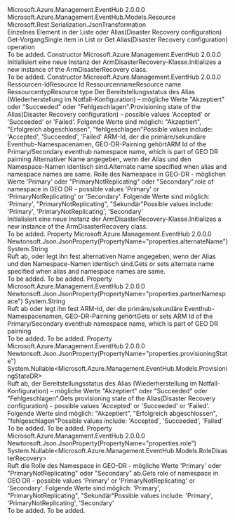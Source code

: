 <Type Name="ArmDisasterRecovery" FullName="Microsoft.Azure.Management.EventHub.Models.ArmDisasterRecovery">
  <TypeSignature Language="C#" Value="public class ArmDisasterRecovery : Microsoft.Azure.Management.EventHub.Models.Resource" />
  <TypeSignature Language="ILAsm" Value=".class public auto ansi beforefieldinit ArmDisasterRecovery extends Microsoft.Azure.Management.EventHub.Models.Resource" />
  <TypeSignature Language="DocId" Value="T:Microsoft.Azure.Management.EventHub.Models.ArmDisasterRecovery" />
  <TypeSignature Language="VB.NET" Value="Public Class ArmDisasterRecovery&#xA;Inherits Resource" />
  <TypeSignature Language="F#" Value="type ArmDisasterRecovery = class&#xA;    inherit Resource" />
  <AssemblyInfo>
    <AssemblyName>Microsoft.Azure.Management.EventHub</AssemblyName>
    <AssemblyVersion>2.0.0.0</AssemblyVersion>
  </AssemblyInfo>
  <Base>
    <BaseTypeName>Microsoft.Azure.Management.EventHub.Models.Resource</BaseTypeName>
  </Base>
  <Interfaces />
  <Attributes>
    <Attribute>
      <AttributeName>Microsoft.Rest.Serialization.JsonTransformation</AttributeName>
    </Attribute>
  </Attributes>
  <Docs>
    <summary>
            <span data-ttu-id="b5aac-101">Einzelnes Element in der Liste oder Alias(Disaster Recovery configuration) Get-Vorgang</span><span class="sxs-lookup"><span data-stu-id="b5aac-101">Single item in List or Get Alias(Disaster Recovery configuration) operation</span></span>
            </summary>
    <remarks>To be added.</remarks>
  </Docs>
  <Members>
    <Member MemberName=".ctor">
      <MemberSignature Language="C#" Value="public ArmDisasterRecovery ();" />
      <MemberSignature Language="ILAsm" Value=".method public hidebysig specialname rtspecialname instance void .ctor() cil managed" />
      <MemberSignature Language="DocId" Value="M:Microsoft.Azure.Management.EventHub.Models.ArmDisasterRecovery.#ctor" />
      <MemberSignature Language="VB.NET" Value="Public Sub New ()" />
      <MemberType>Constructor</MemberType>
      <AssemblyInfo>
        <AssemblyName>Microsoft.Azure.Management.EventHub</AssemblyName>
        <AssemblyVersion>2.0.0.0</AssemblyVersion>
      </AssemblyInfo>
      <Parameters />
      <Docs>
        <summary>
            <span data-ttu-id="b5aac-102">Initialisiert eine neue Instanz der ArmDisasterRecovery-Klasse.</span><span class="sxs-lookup"><span data-stu-id="b5aac-102">Initializes a new instance of the ArmDisasterRecovery class.</span></span>
            </summary>
        <remarks>To be added.</remarks>
      </Docs>
    </Member>
    <Member MemberName=".ctor">
      <MemberSignature Language="C#" Value="public ArmDisasterRecovery (string id = null, string name = null, string type = null, Nullable&lt;Microsoft.Azure.Management.EventHub.Models.ProvisioningStateDR&gt; provisioningState = null, string partnerNamespace = null, string alternateName = null, Nullable&lt;Microsoft.Azure.Management.EventHub.Models.RoleDisasterRecovery&gt; role = null);" />
      <MemberSignature Language="ILAsm" Value=".method public hidebysig specialname rtspecialname instance void .ctor(string id, string name, string type, valuetype System.Nullable`1&lt;valuetype Microsoft.Azure.Management.EventHub.Models.ProvisioningStateDR&gt; provisioningState, string partnerNamespace, string alternateName, valuetype System.Nullable`1&lt;valuetype Microsoft.Azure.Management.EventHub.Models.RoleDisasterRecovery&gt; role) cil managed" />
      <MemberSignature Language="DocId" Value="M:Microsoft.Azure.Management.EventHub.Models.ArmDisasterRecovery.#ctor(System.String,System.String,System.String,System.Nullable{Microsoft.Azure.Management.EventHub.Models.ProvisioningStateDR},System.String,System.String,System.Nullable{Microsoft.Azure.Management.EventHub.Models.RoleDisasterRecovery})" />
      <MemberSignature Language="VB.NET" Value="Public Sub New (Optional id As String = null, Optional name As String = null, Optional type As String = null, Optional provisioningState As Nullable(Of ProvisioningStateDR) = null, Optional partnerNamespace As String = null, Optional alternateName As String = null, Optional role As Nullable(Of RoleDisasterRecovery) = null)" />
      <MemberSignature Language="F#" Value="new Microsoft.Azure.Management.EventHub.Models.ArmDisasterRecovery : string * string * string * Nullable&lt;Microsoft.Azure.Management.EventHub.Models.ProvisioningStateDR&gt; * string * string * Nullable&lt;Microsoft.Azure.Management.EventHub.Models.RoleDisasterRecovery&gt; -&gt; Microsoft.Azure.Management.EventHub.Models.ArmDisasterRecovery" Usage="new Microsoft.Azure.Management.EventHub.Models.ArmDisasterRecovery (id, name, type, provisioningState, partnerNamespace, alternateName, role)" />
      <MemberType>Constructor</MemberType>
      <AssemblyInfo>
        <AssemblyName>Microsoft.Azure.Management.EventHub</AssemblyName>
        <AssemblyVersion>2.0.0.0</AssemblyVersion>
      </AssemblyInfo>
      <Parameters>
        <Parameter Name="id" Type="System.String" />
        <Parameter Name="name" Type="System.String" />
        <Parameter Name="type" Type="System.String" />
        <Parameter Name="provisioningState" Type="System.Nullable&lt;Microsoft.Azure.Management.EventHub.Models.ProvisioningStateDR&gt;" />
        <Parameter Name="partnerNamespace" Type="System.String" />
        <Parameter Name="alternateName" Type="System.String" />
        <Parameter Name="role" Type="System.Nullable&lt;Microsoft.Azure.Management.EventHub.Models.RoleDisasterRecovery&gt;" />
      </Parameters>
      <Docs>
        <param name="id"><span data-ttu-id="b5aac-103">Ressourcen-Id</span><span class="sxs-lookup"><span data-stu-id="b5aac-103">Resource Id</span></span></param>
        <param name="name"><span data-ttu-id="b5aac-104">Ressourcenname</span><span class="sxs-lookup"><span data-stu-id="b5aac-104">Resource name</span></span></param>
        <param name="type"><span data-ttu-id="b5aac-105">Ressourcentyp</span><span class="sxs-lookup"><span data-stu-id="b5aac-105">Resource type</span></span></param>
        <param name="provisioningState"><span data-ttu-id="b5aac-106">Der Bereitstellungsstatus des Alias (Wiederherstellung im Notfall-Konfiguration) – mögliche Werte "Akzeptiert" oder "Succeeded" oder "Fehlgeschlagen".</span><span class="sxs-lookup"><span data-stu-id="b5aac-106">Provisioning state of the Alias(Disaster Recovery configuration) - possible values 'Accepted' or 'Succeeded' or 'Failed'.</span></span> <span data-ttu-id="b5aac-107">Folgende Werte sind möglich: "Akzeptiert", "Erfolgreich abgeschlossen", "fehlgeschlagen"</span><span class="sxs-lookup"><span data-stu-id="b5aac-107">Possible values include: 'Accepted', 'Succeeded', 'Failed'</span></span></param>
        <param name="partnerNamespace"><span data-ttu-id="b5aac-108">ARM-Id, der die primäre/sekundäre Eventhub-Namespacenamen, GEO-DR-Pairning gehört</span><span class="sxs-lookup"><span data-stu-id="b5aac-108">ARM Id of the Primary/Secondary eventhub namespace name, which is part of GEO DR pairning</span></span></param>
        <param name="alternateName"><span data-ttu-id="b5aac-109">Alternativer Name angegeben, wenn der Alias und den Namespace-Namen identisch sind.</span><span class="sxs-lookup"><span data-stu-id="b5aac-109">Alternate name specified when alias and namespace names are same.</span></span></param>
        <param name="role"><span data-ttu-id="b5aac-110">Rolle des Namespace in GEO-DR - möglichen Werte 'Primary' oder "PrimaryNotReplicating" oder "Secondary".</span><span class="sxs-lookup"><span data-stu-id="b5aac-110">role of namespace in GEO DR - possible values 'Primary' or 'PrimaryNotReplicating' or 'Secondary'.</span></span> <span data-ttu-id="b5aac-111">Folgende Werte sind möglich: 'Primary', "PrimaryNotReplicating", "Sekundär"</span><span class="sxs-lookup"><span data-stu-id="b5aac-111">Possible values include: 'Primary', 'PrimaryNotReplicating', 'Secondary'</span></span></param>
        <summary>
            <span data-ttu-id="b5aac-112">Initialisiert eine neue Instanz der ArmDisasterRecovery-Klasse.</span><span class="sxs-lookup"><span data-stu-id="b5aac-112">Initializes a new instance of the ArmDisasterRecovery class.</span></span>
            </summary>
        <remarks>To be added.</remarks>
      </Docs>
    </Member>
    <Member MemberName="AlternateName">
      <MemberSignature Language="C#" Value="public string AlternateName { get; set; }" />
      <MemberSignature Language="ILAsm" Value=".property instance string AlternateName" />
      <MemberSignature Language="DocId" Value="P:Microsoft.Azure.Management.EventHub.Models.ArmDisasterRecovery.AlternateName" />
      <MemberSignature Language="VB.NET" Value="Public Property AlternateName As String" />
      <MemberSignature Language="F#" Value="member this.AlternateName : string with get, set" Usage="Microsoft.Azure.Management.EventHub.Models.ArmDisasterRecovery.AlternateName" />
      <MemberType>Property</MemberType>
      <AssemblyInfo>
        <AssemblyName>Microsoft.Azure.Management.EventHub</AssemblyName>
        <AssemblyVersion>2.0.0.0</AssemblyVersion>
      </AssemblyInfo>
      <Attributes>
        <Attribute>
          <AttributeName>Newtonsoft.Json.JsonProperty(PropertyName="properties.alternateName")</AttributeName>
        </Attribute>
      </Attributes>
      <ReturnValue>
        <ReturnType>System.String</ReturnType>
      </ReturnValue>
      <Docs>
        <summary>
            <span data-ttu-id="b5aac-113">Ruft ab, oder legt ihn fest alternativen Name angegeben, wenn der Alias und den Namespace-Namen identisch sind.</span><span class="sxs-lookup"><span data-stu-id="b5aac-113">Gets or sets alternate name specified when alias and namespace names are same.</span></span>
            </summary>
        <value>To be added.</value>
        <remarks>To be added.</remarks>
      </Docs>
    </Member>
    <Member MemberName="PartnerNamespace">
      <MemberSignature Language="C#" Value="public string PartnerNamespace { get; set; }" />
      <MemberSignature Language="ILAsm" Value=".property instance string PartnerNamespace" />
      <MemberSignature Language="DocId" Value="P:Microsoft.Azure.Management.EventHub.Models.ArmDisasterRecovery.PartnerNamespace" />
      <MemberSignature Language="VB.NET" Value="Public Property PartnerNamespace As String" />
      <MemberSignature Language="F#" Value="member this.PartnerNamespace : string with get, set" Usage="Microsoft.Azure.Management.EventHub.Models.ArmDisasterRecovery.PartnerNamespace" />
      <MemberType>Property</MemberType>
      <AssemblyInfo>
        <AssemblyName>Microsoft.Azure.Management.EventHub</AssemblyName>
        <AssemblyVersion>2.0.0.0</AssemblyVersion>
      </AssemblyInfo>
      <Attributes>
        <Attribute>
          <AttributeName>Newtonsoft.Json.JsonProperty(PropertyName="properties.partnerNamespace")</AttributeName>
        </Attribute>
      </Attributes>
      <ReturnValue>
        <ReturnType>System.String</ReturnType>
      </ReturnValue>
      <Docs>
        <summary>
            <span data-ttu-id="b5aac-114">Ruft ab oder legt ihn fest ARM-Id, der die primäre/sekundäre Eventhub-Namespacenamen, GEO-DR-Pairning gehört</span><span class="sxs-lookup"><span data-stu-id="b5aac-114">Gets or sets ARM Id of the Primary/Secondary eventhub namespace name, which is part of GEO DR pairning</span></span>
            </summary>
        <value>To be added.</value>
        <remarks>To be added.</remarks>
      </Docs>
    </Member>
    <Member MemberName="ProvisioningState">
      <MemberSignature Language="C#" Value="public Nullable&lt;Microsoft.Azure.Management.EventHub.Models.ProvisioningStateDR&gt; ProvisioningState { get; }" />
      <MemberSignature Language="ILAsm" Value=".property instance valuetype System.Nullable`1&lt;valuetype Microsoft.Azure.Management.EventHub.Models.ProvisioningStateDR&gt; ProvisioningState" />
      <MemberSignature Language="DocId" Value="P:Microsoft.Azure.Management.EventHub.Models.ArmDisasterRecovery.ProvisioningState" />
      <MemberSignature Language="VB.NET" Value="Public ReadOnly Property ProvisioningState As Nullable(Of ProvisioningStateDR)" />
      <MemberSignature Language="F#" Value="member this.ProvisioningState : Nullable&lt;Microsoft.Azure.Management.EventHub.Models.ProvisioningStateDR&gt;" Usage="Microsoft.Azure.Management.EventHub.Models.ArmDisasterRecovery.ProvisioningState" />
      <MemberType>Property</MemberType>
      <AssemblyInfo>
        <AssemblyName>Microsoft.Azure.Management.EventHub</AssemblyName>
        <AssemblyVersion>2.0.0.0</AssemblyVersion>
      </AssemblyInfo>
      <Attributes>
        <Attribute>
          <AttributeName>Newtonsoft.Json.JsonProperty(PropertyName="properties.provisioningState")</AttributeName>
        </Attribute>
      </Attributes>
      <ReturnValue>
        <ReturnType>System.Nullable&lt;Microsoft.Azure.Management.EventHub.Models.ProvisioningStateDR&gt;</ReturnType>
      </ReturnValue>
      <Docs>
        <summary>
            <span data-ttu-id="b5aac-115">Ruft ab, der Bereitstellungsstatus des Alias (Wiederherstellung im Notfall-Konfiguration) – mögliche Werte "Akzeptiert" oder "Succeeded" oder "Fehlgeschlagen".</span><span class="sxs-lookup"><span data-stu-id="b5aac-115">Gets provisioning state of the Alias(Disaster Recovery configuration) - possible values 'Accepted' or 'Succeeded' or 'Failed'.</span></span> <span data-ttu-id="b5aac-116">Folgende Werte sind möglich: "Akzeptiert", "Erfolgreich abgeschlossen", "fehlgeschlagen"</span><span class="sxs-lookup"><span data-stu-id="b5aac-116">Possible values include: 'Accepted', 'Succeeded', 'Failed'</span></span>
            </summary>
        <value>To be added.</value>
        <remarks>To be added.</remarks>
      </Docs>
    </Member>
    <Member MemberName="Role">
      <MemberSignature Language="C#" Value="public Nullable&lt;Microsoft.Azure.Management.EventHub.Models.RoleDisasterRecovery&gt; Role { get; }" />
      <MemberSignature Language="ILAsm" Value=".property instance valuetype System.Nullable`1&lt;valuetype Microsoft.Azure.Management.EventHub.Models.RoleDisasterRecovery&gt; Role" />
      <MemberSignature Language="DocId" Value="P:Microsoft.Azure.Management.EventHub.Models.ArmDisasterRecovery.Role" />
      <MemberSignature Language="VB.NET" Value="Public ReadOnly Property Role As Nullable(Of RoleDisasterRecovery)" />
      <MemberSignature Language="F#" Value="member this.Role : Nullable&lt;Microsoft.Azure.Management.EventHub.Models.RoleDisasterRecovery&gt;" Usage="Microsoft.Azure.Management.EventHub.Models.ArmDisasterRecovery.Role" />
      <MemberType>Property</MemberType>
      <AssemblyInfo>
        <AssemblyName>Microsoft.Azure.Management.EventHub</AssemblyName>
        <AssemblyVersion>2.0.0.0</AssemblyVersion>
      </AssemblyInfo>
      <Attributes>
        <Attribute>
          <AttributeName>Newtonsoft.Json.JsonProperty(PropertyName="properties.role")</AttributeName>
        </Attribute>
      </Attributes>
      <ReturnValue>
        <ReturnType>System.Nullable&lt;Microsoft.Azure.Management.EventHub.Models.RoleDisasterRecovery&gt;</ReturnType>
      </ReturnValue>
      <Docs>
        <summary>
            <span data-ttu-id="b5aac-117">Ruft die Rolle des Namespace in GEO-DR - mögliche Werte 'Primary' oder "PrimaryNotReplicating" oder "Secondary" ab.</span><span class="sxs-lookup"><span data-stu-id="b5aac-117">Gets role of namespace in GEO DR - possible values 'Primary' or 'PrimaryNotReplicating' or 'Secondary'.</span></span> <span data-ttu-id="b5aac-118">Folgende Werte sind möglich: 'Primary', "PrimaryNotReplicating", "Sekundär"</span><span class="sxs-lookup"><span data-stu-id="b5aac-118">Possible values include: 'Primary', 'PrimaryNotReplicating', 'Secondary'</span></span>
            </summary>
        <value>To be added.</value>
        <remarks>To be added.</remarks>
      </Docs>
    </Member>
  </Members>
</Type>